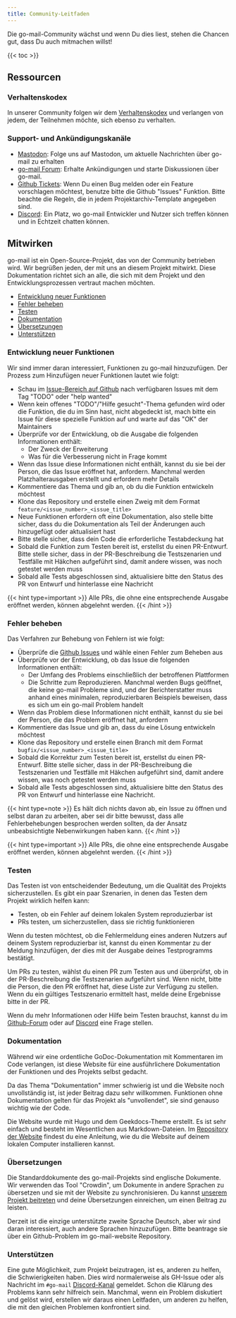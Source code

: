 ```yaml
---
title: Community-Leitfaden
---
```


Die go-mail-Community wächst und wenn Du dies liest, stehen die Chancen gut, dass Du auch mitmachen willst!

{{< toc >}}

## Ressourcen

### Verhaltenskodex

In unserer Community folgen wir dem [Verhaltenskodex](https://github.com/wneessen/go-mail/blob/main/CODE_OF_CONDUCT.md) und verlangen von jedem, der Teilnehmen möchte, sich ebenso zu verhalten.

### Support- und Ankündigungskanäle

* [Mastodon](https://s.pebcak.de/@go_mail/): Folge uns auf Mastodon, um aktuelle Nachrichten über go-mail zu erhalten
* [go-mail Forum](https://github.com/wneessen/go-mail/discussions): Erhalte Ankündigungen und starte Diskussionen über go-mail.
* [Github Tickets](https://github.com/wneessen/go-mail/issues): Wenn Du einen Bug melden oder ein Feature vorschlagen möchtest, benutze bitte die Github "Issues" Funktion. Bitte beachte die Regeln, die in jedem Projektarchiv-Template angegeben sind.
* [Discord](https://discord.gg/zSUeBrsFPB): Ein Platz, wo go-mail Entwickler und Nutzer sich treffen können und in Echtzeit chatten können.

## Mitwirken

go-mail ist ein Open-Source-Projekt, das von der Community betrieben wird. Wir begrüßen jeden, der mit uns an diesem Projekt mitwirkt. Diese Dokumentation richtet sich an alle, die sich mit dem Projekt und den Entwicklungsprozessen vertraut machen möchten.

* [Entwicklung neuer Funktionen](#developing-new-features)
* [Fehler beheben](#fixing-bugs)
* [Testen](#testing)
* [Dokumentation](#documentation)
* [Übersetzungen](#translation)
* [Unterstützen](#support)

<!-- https://crwd.in/go-mail //-->

### Entwicklung neuer Funktionen

Wir sind immer daran interessiert, Funktionen zu go-mail hinzuzufügen. Der Prozess zum Hinzufügen neuer Funktionen lautet wie folgt:

* Schau im [Issue-Bereich auf Github](https://github.com/wneessen/go-mail/issues) nach verfügbaren Issues mit dem Tag "TODO" oder "help wanted"
* Wenn kein offenes "TODO"/"Hilfe gesucht"-Thema gefunden wird oder die Funktion, die du im Sinn hast, nicht abgedeckt ist, mach bitte ein Issue für diese spezielle Funktion auf und warte auf das "OK" der Maintainers
* Überprüfe vor der Entwicklung, ob die Ausgabe die folgenden Informationen enthält:
  * Der Zweck der Erweiterung
  * Was für die Verbesserung nicht in Frage kommt
* Wenn das Issue diese Informationen nicht enthält, kannst du sie bei der Person, die das Issue eröffnet hat, anfordern. Manchmal werden Platzhalterausgaben erstellt und erfordern mehr Details
* Kommentiere das Thema und gib an, ob du die Funktion entwickeln möchtest
* Klone das Repository und erstelle einen Zweig mit dem Format `feature/<issue_number>_<issue_title>`
* Neue Funktionen erfordern oft eine Dokumentation, also stelle bitte sicher, dass du die Dokumentation als Teil der Änderungen auch hinzugefügt oder aktualisiert hast
* Bitte stelle sicher, dass dein Code die erforderliche Testabdeckung hat
* Sobald die Funktion zum Testen bereit ist, erstellst du einen PR-Entwurf. Bitte stelle sicher, dass in der PR-Beschreibung die Testszenarien und Testfälle mit Häkchen aufgeführt sind, damit andere wissen, was noch getestet werden muss
* Sobald alle Tests abgeschlossen sind, aktualisiere bitte den Status des PR von Entwurf und hinterlasse eine Nachricht

{{< hint type=important >}}
Alle PRs, die ohne eine entsprechende Ausgabe eröffnet werden, können abgelehnt werden.
{{< /hint >}}

### Fehler beheben

Das Verfahren zur Behebung von Fehlern ist wie folgt:

* Überprüfe die [Github Issues](https://github.com/wneessen/go-mail/issues) und wähle einen Fehler zum Beheben aus
* Überprüfe vor der Entwicklung, ob das Issue die folgenden Informationen enthält:
  * Der Umfang des Problems einschließlich der betroffenen Plattformen
  * Die Schritte zum Reproduzieren. Manchmal werden Bugs geöffnet, die keine go-mail Probleme sind, und der Berichterstatter muss anhand eines minimalen, reproduzierbaren Beispiels beweisen, dass es sich um ein go-mail Problem handelt
* Wenn das Problem diese Informationen nicht enthält, kannst du sie bei der Person, die das Problem eröffnet hat, anfordern
* Kommentiere das Issue und gib an, dass du eine Lösung entwickeln möchtest
* Klone das Repository und erstelle einen Branch mit dem Format `bugfix/<issue_number>_<issue_title>`
* Sobald die Korrektur zum Testen bereit ist, erstellst du einen PR-Entwurf. Bitte stelle sicher, dass in der PR-Beschreibung die Testszenarien und Testfälle mit Häkchen aufgeführt sind, damit andere wissen, was noch getestet werden muss
* Sobald alle Tests abgeschlossen sind, aktualisiere bitte den Status des PR von Entwurf und hinterlasse eine Nachricht.

{{< hint type=note >}}
Es hält dich nichts davon ab, ein Issue zu öffnen und selbst daran zu arbeiten, aber sei dir bitte bewusst, dass alle Fehlerbehebungen besprochen werden sollten, da der Ansatz unbeabsichtigte Nebenwirkungen haben kann.
{{< /hint >}}

{{< hint type=important >}}
Alle PRs, die ohne eine entsprechende Ausgabe eröffnet werden, können abgelehnt werden.
{{< /hint >}}


### Testen

Das Testen ist von entscheidender Bedeutung, um die Qualität des Projekts sicherzustellen. Es gibt ein paar Szenarien, in denen das Testen dem Projekt wirklich helfen kann:

* Testen, ob ein Fehler auf deinem lokalen System reproduzierbar ist
* PRs testen, um sicherzustellen, dass sie richtig funktionieren

Wenn du testen möchtest, ob die Fehlermeldung eines anderen Nutzers auf deinem System reproduzierbar ist, kannst du einen Kommentar zu der Meldung hinzufügen, der dies mit der Ausgabe deines Testprogramms bestätigt.

Um PRs zu testen, wählst du einen PR zum Testen aus und überprüfst, ob in der PR-Beschreibung die Testszenarien aufgeführt sind. Wenn nicht, bitte die Person, die den PR eröffnet hat, diese Liste zur Verfügung zu stellen. Wenn du ein gültiges Testszenario ermittelt hast, melde deine Ergebnisse bitte in der PR.

Wenn du mehr Informationen oder Hilfe beim Testen brauchst, kannst du im [Github-Forum](https://github.com/wneessen/go-mail/discussions) oder auf [Discord](https://discord.gg/zSUeBrsFPB) eine Frage stellen.

### Dokumentation

Während wir eine ordentliche GoDoc-Dokumentation mit Kommentaren im Code verlangen, ist diese Website für eine ausführlichere Dokumentation der Funktionen und des Projekts selbst gedacht.

Da das Thema "Dokumentation" immer schwierig ist und die Website noch unvollständig ist, ist jeder Beitrag dazu sehr willkommen. Funktionen ohne Dokumentation gelten für das Projekt als "unvollendet", sie sind genauso wichtig wie der Code.

Die Website wurde mit Hugo und dem Geekdocs-Theme erstellt. Es ist sehr einfach und besteht im Wesentlichen aus Markdown-Dateien. Im [Repository der Website](https://github.com/wneessen/go-mail-website) findest du eine Anleitung, wie du die Website auf deinem lokalen Computer installieren kannst.

### Übersetzungen

Die Standarddokumente des go-mail-Projekts sind englische Dokumente. Wir verwenden das Tool "Crowdin", um Dokumente in andere Sprachen zu übersetzen und sie mit der Website zu synchronisieren. Du kannst [unserem Projekt beitreten](https://translations.go-mail.dev) und deine Übersetzungen einreichen, um einen Beitrag zu leisten.

Derzeit ist die einzige unterstützte zweite Sprache Deutsch, aber wir sind daran interessiert, auch andere Sprachen hinzuzufügen. Bitte beantrage sie über ein Github-Problem im go-mail-website Repository.

### Unterstützen

Eine gute Möglichkeit, zum Projekt beizutragen, ist es, anderen zu helfen, die Schwierigkeiten haben. Dies wird normalerweise als GH-Issue oder als Nachricht im `#go-mail` [Discord-Kanal](https://discord.gg/zSUeBrsFPB) gemeldet. Schon die Klärung des Problems kann sehr hilfreich sein. Manchmal, wenn ein Problem diskutiert und gelöst wird, erstellen wir daraus einen Leitfaden, um anderen zu helfen, die mit den gleichen Problemen konfrontiert sind.

